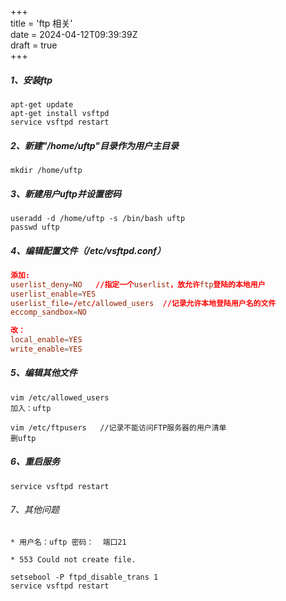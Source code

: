 +++  
title = 'ftp 相关'  
date = 2024-04-12T09:39:39Z  
draft = true  
+++

##### 1、安装ftp
```
apt-get update
apt-get install vsftpd
service vsftpd restart
```
##### 2、新建"/home/uftp"目录作为用户主目录
```
mkdir /home/uftp
```
##### 3、新建用户uftp并设置密码
```
useradd -d /home/uftp -s /bin/bash uftp
passwd uftp
```
##### 4、编辑配置文件（/etc/vsftpd.conf）
```/etc/vsftpd.conf
添加:
userlist_deny=NO   //指定一个userlist，放允许ftp登陆的本地用户
userlist_enable=YES
userlist_file=/etc/allowed_users  //记录允许本地登陆用户名的文件
eccomp_sandbox=NO

改：
local_enable=YES
write_enable=YES
```
##### 5、编辑其他文件
```
vim /etc/allowed_users
加入：uftp

vim /etc/ftpusers   //记录不能访问FTP服务器的用户清单
删uftp
```
##### 6、重启服务
```
service vsftpd restart
```
###### 7、其他问题
```
* 用户名：uftp 密码：  端口21

* 553 Could not create file. 

setsebool -P ftpd_disable_trans 1
service vsftpd restart
```